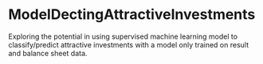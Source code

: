 # ModelDectingAttractiveInvestments
Exploring the potential in using supervised machine learning model to classify/predict attractive investments with a model only trained on result and balance sheet data.
